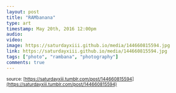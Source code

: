 ```yaml
---
layout: post
title: "RAMbanana"
type: art
timestamp: May 20th, 2016 12:00pm
audio: 
video: 
image: https://saturdayxiii.github.io/media/144660815594.jpg
link: https://saturdayxiii.github.io/media/144660815594.jpg
tags: ["photo", "rambana", "photography"]
comments: true
---
```


<small>source: [https://saturdayxiii.tumblr.com/post/144660815594](https://saturdayxiii.tumblr.com/post/144660815594)</small>
